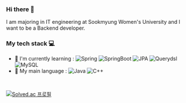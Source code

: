 ### Hi there 🙌
I am majoring in IT engineering at Sookmyung Women's University and I want to be a Backend developer.

### My tech stack 💻
- 🌱 I'm currently learning : ![Spring](https://img.shields.io/badge/spring-%236DB33F.svg?style=flat&logo=spring&logoColor=white&color=6DB33F) ![SpringBoot](https://img.shields.io/badge/SpringBoot-%236DB33F.svg?style=flat&logo=SpringBoot&logoColor=white&color=6DB33F) ![JPA](https://img.shields.io/badge/JPA-%2300f.svg?style=flat&logo=JPA&logoColor=white&color=007396) ![Querydsl](https://img.shields.io/badge/Querydsl-%2300f.svg?style=flat&logo=Querydsl&logoColor=white&color=0769AD) ![MySQL](https://img.shields.io/badge/mysql-%2300f.svg?style=flat&logo=mysql&logoColor=white&color=4479A1)
- 📝 My main language : ![Java](https://img.shields.io/badge/java-%23ED8B00.svg?style=flat&logo=java&logoColor=white&color=007396) ![C++](https://img.shields.io/badge/c++-%2300599C.svg?style=flat&logo=c%2B%2B&logoColor=white&color=00599C)

</br>

[![Solved.ac
프로필](http://mazassumnida.wtf/api/v2/generate_badge?boj=jkde7721)](https://solved.ac/jkde7721)
